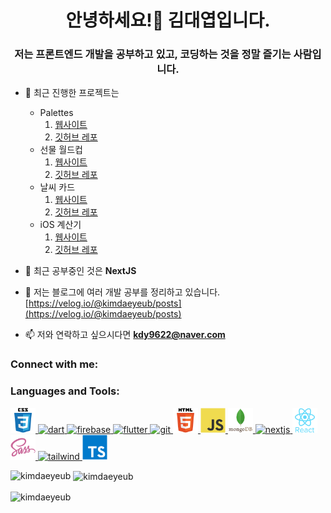 <h1 align="center">안녕하세요!👋 김대엽입니다.</h1>
<h3 align="center">저는 프론트엔드 개발을 공부하고 있고, 코딩하는 것을 정말 즐기는 사람입니다.</h3>

- 🔭 최근 진행한 프로젝트는

  - Palettes
    1. [웹사이트](https://palettes-pi.vercel.app/)
    2. [깃허브 레포](https://github.com/kimdaeyeub/color-palette)
  - 선물 월드컵
    1. [웹사이트](https://giftworldcup-aba89.web.app)
    2. [깃허브 레포](https://github.com/kimdaeyeub/worldcup)
  - 날씨 카드
    1. [웹사이트](https://kimdaeyeub.github.io/weather-app)
    2. [깃허브 레포](https://github.com/kimdaeyeub/weather-app)
  - iOS 계산기
    1. [웹사이트](https://kimdaeyeub.github.io/js-calculator)
    2. [깃허브 레포](https://github.com/kimdaeyeub/js-calculator)

- 🌱 최근 공부중인 것은 **NextJS**

- 📝 저는 블로그에 여러 개발 공부를 정리하고 있습니다. [https://velog.io/@kimdaeyeub/posts](https://velog.io/@kimdaeyeub/posts)

- 📫 저와 연락하고 싶으시다면 **kdy9622@naver.com**

<h3 align="left">Connect with me:</h3>
<p align="left">
</p>

<h3 align="left">Languages and Tools:</h3>
<p align="left"> <a href="https://www.w3schools.com/css/" target="_blank" rel="noreferrer"> <img src="https://raw.githubusercontent.com/devicons/devicon/master/icons/css3/css3-original-wordmark.svg" alt="css3" width="40" height="40"/> </a> <a href="https://dart.dev" target="_blank" rel="noreferrer"> <img src="https://www.vectorlogo.zone/logos/dartlang/dartlang-icon.svg" alt="dart" width="40" height="40"/> </a> <a href="https://firebase.google.com/" target="_blank" rel="noreferrer"> <img src="https://www.vectorlogo.zone/logos/firebase/firebase-icon.svg" alt="firebase" width="40" height="40"/> </a> <a href="https://flutter.dev" target="_blank" rel="noreferrer"> <img src="https://www.vectorlogo.zone/logos/flutterio/flutterio-icon.svg" alt="flutter" width="40" height="40"/> </a> <a href="https://git-scm.com/" target="_blank" rel="noreferrer"> <img src="https://www.vectorlogo.zone/logos/git-scm/git-scm-icon.svg" alt="git" width="40" height="40"/> </a> <a href="https://www.w3.org/html/" target="_blank" rel="noreferrer"> <img src="https://raw.githubusercontent.com/devicons/devicon/master/icons/html5/html5-original-wordmark.svg" alt="html5" width="40" height="40"/> </a> <a href="https://developer.mozilla.org/en-US/docs/Web/JavaScript" target="_blank" rel="noreferrer"> <img src="https://raw.githubusercontent.com/devicons/devicon/master/icons/javascript/javascript-original.svg" alt="javascript" width="40" height="40"/> </a> <a href="https://www.mongodb.com/" target="_blank" rel="noreferrer"> <img src="https://raw.githubusercontent.com/devicons/devicon/master/icons/mongodb/mongodb-original-wordmark.svg" alt="mongodb" width="40" height="40"/> </a> <a href="https://nextjs.org/" target="_blank" rel="noreferrer"> <img src="https://cdn.worldvectorlogo.com/logos/nextjs-2.svg" alt="nextjs" width="40" height="40"/> </a> <a href="https://reactjs.org/" target="_blank" rel="noreferrer"> <img src="https://raw.githubusercontent.com/devicons/devicon/master/icons/react/react-original-wordmark.svg" alt="react" width="40" height="40"/> </a> <a href="https://sass-lang.com" target="_blank" rel="noreferrer"> <img src="https://raw.githubusercontent.com/devicons/devicon/master/icons/sass/sass-original.svg" alt="sass" width="40" height="40"/> </a> <a href="https://tailwindcss.com/" target="_blank" rel="noreferrer"> <img src="https://www.vectorlogo.zone/logos/tailwindcss/tailwindcss-icon.svg" alt="tailwind" width="40" height="40"/> </a> <a href="https://www.typescriptlang.org/" target="_blank" rel="noreferrer"> <img src="https://raw.githubusercontent.com/devicons/devicon/master/icons/typescript/typescript-original.svg" alt="typescript" width="40" height="40"/> </a> </p>

<p><img align="left" src="https://github-readme-stats.vercel.app/api/top-langs?username=kimdaeyeub&show_icons=true&locale=en&layout=compact" alt="kimdaeyeub" /></p>

<p>&nbsp;<img align="center" src="https://github-readme-stats.vercel.app/api?username=kimdaeyeub&show_icons=true&locale=en" alt="kimdaeyeub" /></p>

<p><img align="center" src="https://github-readme-streak-stats.herokuapp.com/?user=kimdaeyeub&" alt="kimdaeyeub" /></p>
